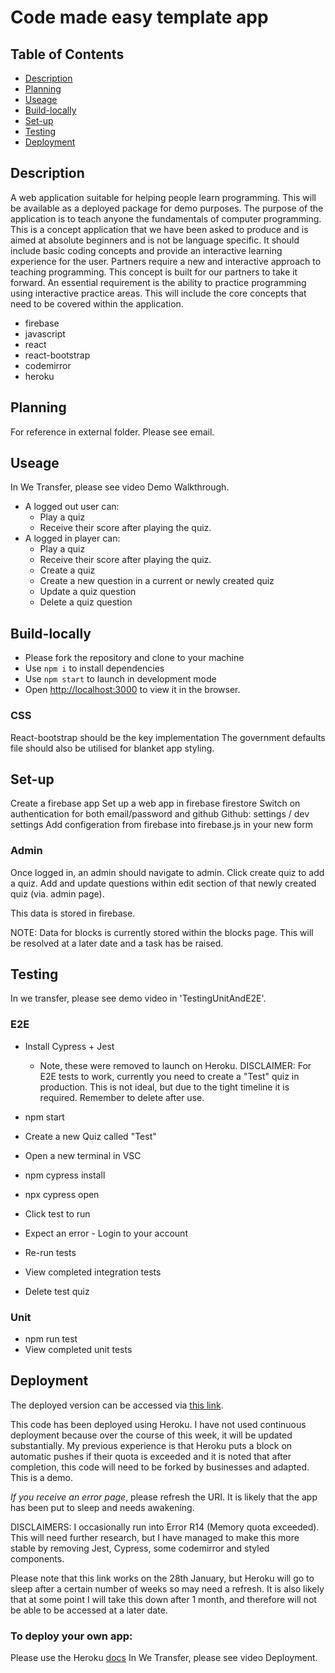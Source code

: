 # Code made easy template app

## Table of Contents
- [Description](#Description)
- [Planning](#Planning)
- [Useage](#Useage)
- [Build-locally](#Build-locally)
- [Set-up](#Set-up)
- [Testing](#Testing)
- [Deployment](#Deployment)

## Description
A web application suitable for helping people learn programming. This will be available as a deployed package for demo purposes. The purpose of the application is to teach anyone the fundamentals of computer programming. This is a concept application that we have been asked to produce and is aimed at absolute beginners and is not be language specific. It should include basic coding concepts and provide an interactive learning experience for the user. Partners require a new and interactive approach to teaching programming. This concept is built for our partners to take it forward. An essential requirement is the ability to practice programming using interactive practice areas. This will include the core concepts that need to be covered within the application. 

- firebase
- javascript
- react
- react-bootstrap
- codemirror
- heroku

## Planning

For reference in external folder. Please see email.

## Useage

In We Transfer, please see video Demo Walkthrough.

- A logged out user can: 
  - Play a quiz 
  - Receive their score after playing the quiz.
- A logged in player can:
  - Play a quiz
  - Receive their score after playing the quiz.
  - Create a quiz
  - Create a new question in a current or newly created quiz
  - Update a quiz question
  - Delete a quiz question


## Build-locally

- Please fork the repository and clone to your machine
- Use `npm i` to install dependencies
- Use `npm start` to launch in development mode
- Open [http://localhost:3000](http://localhost:3000) to view it in the browser.

### CSS
React-bootstrap should be the key implementation
The government defaults file should also be utilised for blanket app styling.

## Set-up
Create a firebase app
Set up a web app in firebase firestore
Switch on authentication for both email/password and github
Github: settings / dev settings
Add configeration from firebase into firebase.js in your new form

### Admin

Once logged in, an admin should navigate to admin. Click create quiz to add a quiz. Add and update questions within edit section of that newly created quiz (via. admin page).

This data is stored in firebase.

NOTE: Data for blocks is currently stored within the blocks page. This will be resolved at a later date and a task has be raised.

## Testing
In we transfer, please see demo video in 'TestingUnitAndE2E'.

### E2E
- Install Cypress + Jest
  - Note, these were removed to launch on Heroku. 
DISCLAIMER: For E2E tests to work, currently you need to create a "Test" quiz in production. This is not ideal, but due to the tight timeline it is required. Remember to delete after use.

- npm start
- Create a new Quiz called "Test"
- Open a new terminal in VSC
- npm cypress install
- npx cypress open
- Click test to run
- Expect an error - Login to your account
- Re-run tests
- View completed integration tests
- Delete test quiz
### Unit
- npm run test
- View completed unit tests

## Deployment

The deployed version can be accessed via [this link](https://secret-waters-97276.herokuapp.com/ ). 

This code has been deployed using Heroku. I have not used continuous deployment because over the course of this week, it will be updated substantially. My previous experience is that Heroku puts a block on automatic pushes if their quota is exceeded and it is noted that after completion, this code will need to be forked by businesses and adapted. This is a demo.

*If you receive an error page*, please refresh the URI. It is likely that the app has been put to sleep and needs awakening.

DISCLAIMERS: I occasionally run into Error R14 (Memory quota exceeded). This will need further research, but I have managed to make this more stable by removing Jest, Cypress, some codemirror and styled components. 

Please note that this link works on the 28th January, but Heroku will go to sleep after a certain number of weeks so may need a refresh. It is also likely that at some point I will take this down after 1 month, and therefore will not be able to be accessed at a later date.

### To deploy your own app:
Please use the Heroku [docs](https://devcenter.heroku.com/articles/git)
In We Transfer, please see video Deployment. 







